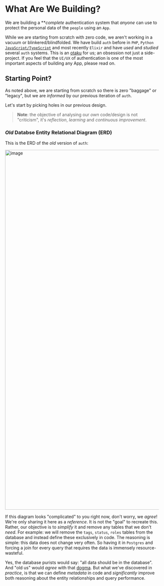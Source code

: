 # What Are We Building?

We are building a **_complete_ authentication system 
that _anyone_ can use
to protect the personal data 
of the `people` using an `App`.

While we are starting from scratch 
with zero code,
we aren't working in a vacuum 
or blinkered/blindfolded.
We have build `auth`
before in `PHP`, `Python`
[`JavaScript/TypeScript`](https://github.com/dwyl/hapi-auth-jwt2)
and most recently 
`Elixir`
and have _used_
and _studied_
several `auth` systems.
This is an 
[otaku](https://en.wiktionary.org/wiki/otaku)
for us;
an obsession
not just a side-project.
If you feel that the `UI/UX` 
of authentication is one 
of the most important aspects
of building any App,
please read on. 


## Starting Point?

As noted above,
we are starting from scratch
so there is zero "baggage" or "legacy",
but we are _informed_ by our previous iteration of `auth`. 

Let's start by picking holes in our previous design.

> **Note**: the objective of analysing our _own_ code/design
is not "criticism",
it's _reflection_, _learning_ and _continuous improvement_. 


### _Old_ Databse Entity Relational Diagram (ERD)

This is the ERD of the _old_ version of `auth`:

<img width="1177" alt="image" src="https://user-images.githubusercontent.com/194400/218709796-0ef83fd1-7e20-4c95-8817-76598ca0f1f7.png">

If this diagram looks "complicated" to you right now,
don't worry, we _agree_! 
We're only sharing it here as a _reference_.
It is not the "goal" to recreate this.
Rather, our objective is to _simplify_ it
and remove any tables that we don't _need_.
For example: 
we will remove the 
`tags`, `status`, `roles`
tables from the database
and instead define these exclusively in code.
The reasoning is simple:
this data does not change very often.
So having it in `Postgres` and forcing
a join for every query that requires the data
is immensely resource-wasteful.

Yes, the database purists would say:
"all data should be in the database".
And "old us" would _agree_ with that
[dogma](https://en.wikipedia.org/wiki/Dogma).
But what we've discovered in _practice_,
is that we can define _metadata_
in code and _significantly_ 
improve both reasoning about the entity relationships
and query performance.
